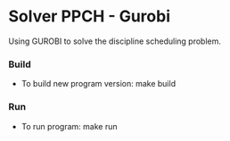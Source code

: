 # Solver PPCH - Gurobi

Using GUROBI to solve the discipline scheduling problem.

### Build
- To build new program version: make build

### Run
- To run program: make run